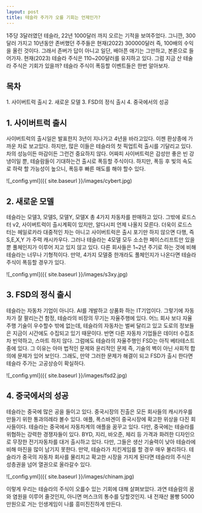 ```yaml
---
layout: post
title: 테슬라 주가가 오를 기회는 언제인가?
---
```


1주당 3달러였던 테슬라, 22년 1000달러 까지 오르는 기적을 보여주었다.
그니깐, 300달러 가지고 10년동안 존버했던 주주들은 현재(2022) 300000달러 즉, 100배의 수익을 올린 것이다.
그래서 존버가 답이 아니고 일단, 배아픈 애기는 그만하고, 본론으로 들어가자.
현재(2023) 테슬라 주식은 110~200달러를 유지하고 있다. 
그럼 지금 산 테술라 주식은 기회가 있을까? 테슬라 주식이 폭등할 이벤트들은 한번 알아보자.

<h2>목차</h2>
1. 사이버트럭 출시
2. 새로운 모델
3. FSD의 정식 출시
4. 중국에서의 성공

<h2>1. 사이버트럭 출시</h2>

사이버트럭의 출시일은 발표한지 3년이 지나가고 4년을 바라고있다.
이젠 환상종에 가까운 차로 보고있다.
하지만, 많은 이들은 테슬라의 첫 픽업트럭 출시를 기달리고 있다.
차의 성능이든 마감이든 그런건 중요하지 않다. 
어짜피 사이버트럭은 감성만 좋은 빈 강냉이일 뿐, 테슬람들이 기대하는건 출시로 폭등할 주식이다.
하지만, 폭등 후 빛의 속도로 하락 할 가능성이 높으니, 폭등후 빠른 매도를 해야 할수 있다.


![_config.yml]({{ site.baseurl }}/images/cybert.jpg)


<h2>2. 새로운 모델</h2>

테슬라는 모델3, 모델S, 모델Y, 모델X 총 4가지 차동차를 판매하고 있다.
그밖에 로드스터 v2, 사이버트럭이 출시계획이 있지만, 알다시피 언제 나올지 모른다.
더욱이 로드스터는 헤일로카라 대중적인 차는 아니고 사이버트럭은 출시 포기만 하지 않으면 다행, 
즉 S,E,X,Y 가  주력 캐시카우다.
그러나 테슬라는 4모델 모두 소소한 페이스리프트만 있을 뿐 풀체인지가 이루어 지고 있지 않고 있다.
다른 회사들은 1~2년 주기로 하는 것에 비해 테슬라는 너무나 기형적이다.
만약, 4가지 모델중 한개라도 풀체인지가 나온다면 테슬라 주식이 폭등할 경우가 있다.  


![_config.yml]({{ site.baseurl }}/images/s3xy.jpg)


<h2>3. FSD의 정식 출시</h2>

테슬라는 자동차 기업이 아니다.
AI를 개발하고 상품화 하는 IT기업이다.
그렇기에 자동차가 잘 팔리는건 함정, 테슬라의 비장의 무기는 자율주행에 있다.
어느 회사 보다 자율주행 기술이 우수할수 밖에 없는데, 테슬라의 자동차는 벌써 달리고 있고
도로의 정보들은 지금이 시간에도 수집되고 있기 때문이다.
반면 다른 자동차 기업들은 데이터 수집조차 빈약하고, 스마트 하지 않다.
그럼에도 테슬라의 자율주행인 FSD는 아직 베타테스트 중에 있다. 
그 이유는 아마 법적인 문제와 윤리적인 문제 즉, 기술의 벽이 아닌 사회적 합의에 문제가 있어 보인다.
그래도, 만약 그러한 문제가 해결이 되고 FSD가 출시 한다면 테슬라 주가는 고공상승이 확실하다.

![_config.yml]({{ site.baseurl }}/images/fsd2.jpg)


<h2>4. 중국에서의 성공</h2>

테슬라는 중국에 많은 공을 들이고 있다.
중국시장의 진출은 모든 회사들의 캐시카우를 만들기 위한 통과의례라 볼수 있다.
애플, 폭스바겐이 중국시장에 확고한 위상을 다진 회사들이다.
테슬라는 중국에서 자동차계의 애플을 꿈꾸고 있다.
다만, 중국에는 테슬라를 위협하는 강력한 경쟁자들이 있다.
BYD, 지리, 바오준, 체리 등 가격과 화려한 디자인으로 무장한 전기자동차를 대거 출시하고 있다.
다만, 그들은 생산 기술력이 낮아 테슬라에 비해 마진을 많이 남기지 못한다. 
만약, 테슬라가 치킨게임를 할 경우 매우 불리하다.
테슬라가 중국의 자동차 회사를 물리치고 확고한 시장을 가지게 된다면 테슬라의 주식은 성층권을 넘어 열권으로 올라갈수 있다. 

![_config.yml]({{ site.baseurl }}/images/chinam.jpg)



이렇게 우리는 테슬라의 주식이 오를수 있는 기회에 대해 살펴보았다.
과연 테슬람의 꿈와 염원을 이루어 줄것인지, 아니면 머스크의 통수를 당할것인지.
내 전재산 몰빵 5000만원으로 거는 인생게임이 나를 흥미진진하게 만든다.
